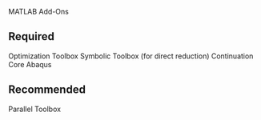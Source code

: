 
MATLAB Add-Ons

## Required
Optimization Toolbox
Symbolic Toolbox (for direct reduction)
Continuation Core
Abaqus

## Recommended 
Parallel Toolbox
